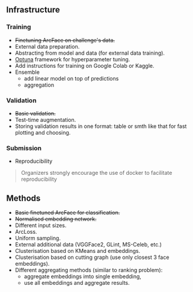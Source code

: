 ## Infrastructure

### Training

* ~~Finetuning ArcFace on challenge's data.~~
* External data preparation.
* Abstracting from model and data (for external data training).
* [Optuna](https://github.com/optuna/optuna) framework for hyperparameter tuning.
* Add instructions for training on Google Colab or Kaggle.
* Ensemble
  * add linear model on top of predictions
  * aggregation

### Validation

* ~~Basic validation.~~
* Test-time augmentation.
* Storing validation results in one format: table or smth like that for fast plotting and choosing.

### Submission

* Reproducibility
> Organizers strongly encourage the use of docker to facilitate reproducibility

## Methods

* ~~Basic finetuned ArcFace for classification.~~
* ~~Normalised embedding network.~~
* Different input sizes.
* ArcLoss.
* Uniform sampling.
* External additional data (VGGFace2, GLint, MS-Celeb, etc.)
* Clusterisation based on KMeans and embeddings.
* Clusterisation based on cutting graph (use only closest 3 face embeddings).
* Different aggregating methods (similar to ranking problem):
  * aggregate embeddings imto single embedding,
  * use all embeddings and aggregate results.
